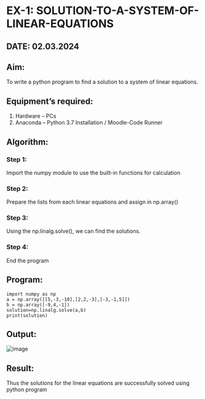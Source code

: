 # EX-1: SOLUTION-TO-A-SYSTEM-OF-LINEAR-EQUATIONS
## DATE: 02.03.2024
## Aim:
To write a python program to find a solution to a system of linear equations.
## Equipment’s required:
1. 	Hardware – PCs
2. 	Anaconda – Python 3.7 Installation / Moodle-Code Runner
## Algorithm:
### Step 1: 
Import the numpy module to use the built-in functions for calculation
### Step 2: 
Prepare the lists from each linear equations and assign in np.array()
### Step 3: 
Using the np.linalg.solve(), we can find the solutions.
### Step 4: 
End the program
## Program:
```
import numpy as np
a = np.array([[5,-3,-10],[2,2,-3],[-3,-1,5]])
b = np.array([-9,4,-1])
solution=np.linalg.solve(a,b)
print(solution)
```

## Output:
![image](https://github.com/RahulM2005R/-SOLUTION-TO-A-SYSTEM-OF-LINEAR-EQUATIONS/assets/166299886/42142ac9-63ab-45c9-ac13-4fe23d292065)

## Result: 
Thus the solutions for the linear equations are successfully solved using python program

